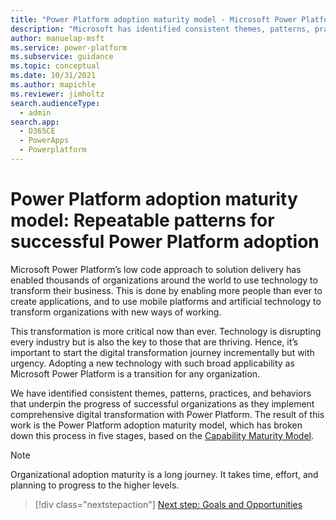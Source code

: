 ```yaml
---
title: "Power Platform adoption maturity model - Microsoft Power Platform | MicrosoftDocs"
description: "Microsoft has identified consistent themes, patterns, practices, and behaviors that underpin the progress of successful organizations as they implement comprehensive digital transformation with Power Platform."
author: manuelap-msft
ms.service: power-platform
ms.subservice: guidance
ms.topic: conceptual
ms.date: 10/31/2021
ms.author: mapichle
ms.reviewer: jimholtz
search.audienceType: 
  - admin
search.app: 
  - D365CE
  - PowerApps
  - Powerplatform
---
```

# Power Platform adoption maturity model: Repeatable patterns for successful Power Platform adoption

Microsoft Power Platform’s low code approach to solution delivery has enabled thousands of organizations around the world to use technology to transform their business. This is done by enabling more people than ever to create applications, and to use mobile platforms and artificial technology to transform organizations with new ways of working.

This transformation is more critical now than ever.  Technology is disrupting every industry but is also the key to those that are thriving.  Hence, it’s important to start the digital transformation journey incrementally but with urgency. Adopting a new technology with such broad applicability as Microsoft Power Platform is a transition for any organization.

We have identified consistent themes, patterns, practices, and behaviors that underpin the progress of successful organizations as they implement comprehensive digital transformation with Power Platform. The result of this work is the Power Platform adoption maturity model, which has broken down this process in five stages, based on the [Capability Maturity Model](https://en.wikipedia.org/wiki/Capability_Maturity_Model).

> [!NOTE]
> Organizational adoption maturity is a long journey. It takes time, effort, and planning to progress to the higher levels.

<!-- 
|Level 100 - Initial  |Level 200 - Repeatable  |Level 300 - Defined|Level 400 - Capable | Level 500 - Efficient |
|----------|-----------|------------|------------|------------|
|<ul><li>Pockets of success and **experimentation** with Power Platform.</li><li>**No strategy** or governance approach.</li><li>Apps are **team-based** and supported by the makers.</li><li>Organisation sees the **potential** of a strategic investment, but there is no clear path forward.</li></ul> | <ul><li>Initial Power Platform controls implemented by a **central team**.</li><li>Start to identify applications that are becoming broadly used in the organization.</li><li>These organizations sometimes believe that the use of the Power Platform is running **“out of control”**.</li></ul> | <ul><li>Standardizing **repeatable** practices.</li><li>Achieving **measurable success** to digitally transform their organization.</li><li>Defined Power Platform Center of Excellence team.</li><li>Transformation may still reflect the organic growth.</li></ul> | <ul><li>Standard processes for managing and monitoring Power Platform.</li><li>Power Platform capabilities are being used to **transform the business** broadly and used for enterprise-critical apps and integrations.</li><li>Platform **Champions** have established channels.</li></ul> | <ul><li>Organization has proven the capabilities of Power Platform to transform mission critical capabilities.</li><li>Established **community of experts**.</li><li>**Fusion teams** enable legacy capabilities and modern cloud architecture to be used easily.</li></ul> |

Each stage describes the states of individual disciplines such as Strategy & Vision, Administration, Governance, etc. The purpose of the model is to help organizations understand their capabilities along multiple dimensions on a clearly defined scale, decide which level they would like to achieve for each dimension and in what time frame, and improve their capabilities in tangible ways by progressing to the next level. These stages are not a checklist, nor do these stages need to progress at the same pace along all disciplines, but can be used to sense-check the organisation’s progress and help to inform where it needs to focus in order to advance further.
-->
<!-- I'm not sure how to best tie this page together with the details. In the blog we had it all in one page and it was very long. Splitting it up makes sense. -->
<!--
## Learn more
- [Goals and opportunities](maturity-model-goals.md)
- [Details capabilities and characteristics](maturity-model-details.md)
-->
> [!div class="nextstepaction"]
> [Next step: Goals and Opportunities](maturity-model-goals.md)
